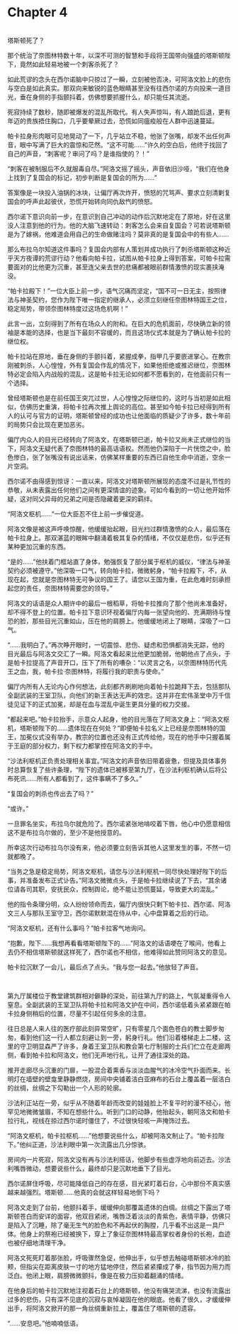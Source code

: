 # Chapter 4

<br>
塔斯顿死了？

那个统治了奈图林特数十年，以深不可测的智慧和手段将王国带向强盛的塔斯顿陛下，竟然如此轻易地被一个刺客杀死了？

如此荒谬的念头在西尔诺脑中只掠过了一瞬，立刻被他否决，可阿洛文脸上的悲伤与空白是如此真实。那双向来敏锐的蓝色眼睛甚至没有往西尔诺的方向投来一道目光，垂在身侧的手指颤抖着，仿佛想要抓握什么，却只能任其流逝。

死寂持续了数秒，随即被爆发的混乱所取代。有人失声惊叫，有人踉跄后退，更有年迈的贵族捂住胸口，几乎要晕厥过去，恐慌如同瘟疫般在人群中迅速蔓延。

帕卡拉身形肉眼可见地晃动了一下，几乎站立不稳，他张了张嘴，却发不出任何声音，眼中写满了巨大的震惊和茫然。“这不可能……”许久的空白后，他终于找回了自己的声音，“刺客呢？审问了吗？是谁指使的？！”

“刺客在被制服后不久就服毒自尽。”阿洛文摇了摇头，声音依旧沙哑，“我们在他身上找到了复国会的标记，初步判断是复国会的所为……”

答案像是一块投入油锅的冰块，让偏厅再次炸开，愤怒的咒骂声、要求立刻清剿复国会的呼声此起彼伏，恐慌开始转向同仇敌忾的愤怒。

西尔诺下意识向前一步，在意识到自己冲动的动作后沉默地定在了原地，好在这里没人注意到他的行为。他的大脑飞速转动：刺客怎么会来自复国会？可若说塔斯顿是为了嫁祸，他难道会用自己的生命做赌注吗？莫非真的是复国会中的有些人……

那么布拉乌尔知道这件事吗？复国会内部有人策划并成功执行了刺杀塔斯顿这种近乎天方夜谭的荒谬行动？他看向帕卡拉，试图从帕卡拉身上得到答案，可帕卡拉需要面对的比他更为沉重，甚至连父亲去世的悲痛都被眼前群情激愤的现实裹挟淹没。

“帕卡拉殿下！”一位大臣上前一步，语气沉痛而坚定，“国不可一日无主，按照律法与神圣契约，您作为陛下唯一指定的继承人，必须立刻继任奈图林特国王之位，稳定局势，带领奈图林特度过这场危机啊！”

此言一出，立刻得到了所有在场众人的附和。在巨大的危机面前，尽快确立新的领袖是本能的选择，也是当下最刻不容缓的，而且这场仪式本就是为了确认帕卡拉的继位权。

帕卡拉站在原地，垂在身侧的手颤抖着，紧握成拳，指甲几乎要嵌进掌心。在教宗刚被刺杀，人心惶惶，外有复国会作乱的情况下，如果他拒绝或推迟继位，奈图林特必定会陷入内战般的混乱，这是帕卡拉无论如何都不愿看到的，在他面前只有一个选择。

曾经塔斯顿也是在前任国王突兀过世，人心惶惶之际继位的，这时与当初是如此相似，仿佛历史重演，将帕卡拉再次推上舆论的高位。甚至如今帕卡拉已经得到所有人的认可与官方的证明，塔斯顿曾经的成功也让他面临的质疑少了许多，数十年前的局势只会比现在更加恶劣。

偏厅内众人的目光已经转向了阿洛文，在塔斯顿已逝，帕卡拉又尚未正式继位的当下，阿洛文无疑代表了奈图林特的最高话语权。然而他仍深陷于一片恍惚之中，脸色惨白，张了张嘴没有说出话来，仿佛某样重要的东西已自他生命中消逝，空余一片空洞。

西尔诺不由得感到惊讶：一直以来，阿洛文对塔斯顿所展现的态度不过是礼节性的恭敬，从未表露出任何他们之间有更深情谊的迹象。可如今看到的一切让他开始怀疑，这对同父异母的兄弟之间是否隐藏着更深的羁绊。

“阿洛文枢机……”一位大臣忍不住上前一步催促道。

阿洛文像是被这声呼唤惊醒，他缓缓抬起眼，目光扫过群情激愤的众人，最后落在帕卡拉身上。那双湛蓝的眼眸中翻涌着极其复杂的情绪，不仅仅是悲伤，似乎还有某种更加沉重的东西。

“是的……”他扶着门框站直了身体，勉强恢复了部分属于枢机的威仪，“律法与神圣契约必须被遵守。”他深吸一口气，转向帕卡拉，微微躬身，“帕卡拉殿下，不，从现在起，您就是奈图林特无可争议的国王了。请您以王国为重，在此危难时刻承担起您的责任，奈图林特需要您的领导。”

阿洛文的话语是众人期许中的最后一根稻草，将帕卡拉推向了那个他尚未准备好，却不得不登上的位置。帕卡拉下意识环视着偏厅内每一张望向他的、充满期待与惶恐的脸，那些目光沉重如山，压在他的肩膀上。他缓缓地闭上了眼睛，深吸了一口气。

“……我明白了。”再次睁开眼时，一切震惊、悲伤、疑虑和恐惧都消失无踪，他的目光最后与阿洛文交汇了一瞬。阿洛文看起来比他更加脆弱，他朝他点了点头，于是帕卡拉提高了声音开口，压下了所有的嘈杂：“以灵言之名，以奈图林特历代先王之血，我，帕卡拉·奈图林特，将履行我的职责与使命。”

偏厅内所有人无论内心作何想法，此刻都齐刷刷地向着帕卡拉跪拜下去，包括那队全副武装的王室卫队，向他们的新王表达无声的效忠。这并非在宏伟圣堂中万千信徒见证下的正式加冕，却是在血与混乱中诞生更具分量的权力交接。

“都起来吧。”帕卡拉抬手，示意众人起身，他的目光落在了阿洛文身上：“阿洛文枢机，塔斯顿陛下的……遗体现在在何处？”即便帕卡拉名义上已经是奈图林特的国王，加冕仪式没有举办，教宗的位置也还没有正式传给他，现在的他手中只握着属于王庭的部分权力，剩下权力都掌控在阿洛文的手中。

“沙法利枢机正负责处理相关事宜。”阿洛文的声音依旧带着疲惫，但提及具体事务时总算恢复了些许条理，“陛下的遗体已被移至第九厅，在沙法利枢机确认后将公布死讯……所有人都看到了，这件事瞒不了多久。”

“复国会的刺杀也传出去了吗？”

“或许。”

一旦罪名坐实，布拉乌尔就危险了。西尔诺紧张地啃咬着下唇，他心中仍愿意相信这不是布拉乌尔做的，至少不是他授意的。

所幸这次行动布拉乌尔没有来，他必须要立刻告诉其他人这里发生的事，不然一切就都晚了。

“当务之急是稳定局势，阿洛文枢机，请您与沙法利枢机一同尽快处理好陛下的后事，并准备发布正式讣告。”阿洛文微微点头，于是帕卡拉继续说了下去，“其余诸位请各司其职，安抚民众，控制舆论，绝不能让恐慌蔓延，导致更大的混乱。”

他的指令条理分明，众人纷纷领命而去，偏厅内很快只剩下帕卡拉、西尔诺、阿洛文三人与那队王室守卫，西尔诺默默混在侍从中，心中盘算着之后的行动。

“阿洛文枢机，还有什么事吗？”帕卡拉客气地询问。

“抱歉，陛下……我想再看看塔斯顿陛下的……”阿洛文的话语哽在了喉间，他看上去仍不相信塔斯顿就这样死了，西尔诺也不相信，他难得如此赞同阿洛文的意见。

帕卡拉沉默了一会儿，最后点了点头。“我与您一起去。”他放轻了声音。

<br>

第九厅属楼位于教堂建筑群相对僻静的深处，前往第九厅的路上，气氛凝重得令人窒息。全副武装的王室卫队将帕卡拉和阿洛文护在中间，西尔诺低着头紧紧跟在帕卡拉身侧稍后的位置，尽量不引起任何多余的注意。

往日总是人来人往的医疗部此刻异常空旷，只有零星几个面色苍白的教士脚步匆匆，看到他们这一行人都立刻避让到一旁，躬身行礼。他们沿着楼梯走上二楼，这里的守卫明显森严了许多，身着王室卫队和教会第七厅制服的士兵们伫立在走廊两侧，看到帕卡拉和阿洛文，他们无声地行礼，让开了通往深处的路。

推开走廊尽头沉重的门扉，一股混合着熏香与淡淡血腥气的冰冷空气扑面而来。长明灯在墙壁的壁龛里静静燃烧，房间中央铺着洁白亚麻布的石台上覆盖着一层洁白的丝绸，丝绸之下勾勒出一个人形的轮廓。

沙法利正站在一旁，似乎从不随着年龄而改变的娃娃脸上不复平时的漫不经心，他罕见地微微皱眉，不知在想些什么。听到门口的动静，他抬起头，朝阿洛文和帕卡拉行礼，视线在掠过西尔诺时僵住了，不过很快轻咳一声掩饰过去。

“阿洛文枢机，帕卡拉枢机……”他想要说些什么，却被阿洛文制止了。“帕卡拉陛下。”他纠正道，沙法利眼中第一次流露出几分惊骇。

房间内一片死寂，阿洛文没有再与沙法利搭话，他脚步有些虚浮地向前迈去。沙法利嘴唇微动，想要说些什么，最终却只是沉默地垂下了目光。

西尔诺屏住呼吸，尽可能降低自己的存在感，目光紧盯着石台，心中那份不真实感越来越强烈。塔斯顿……他真的会就这样轻易地倒下吗？

阿洛文走到了台前，他颤抖着手，缓缓伸向那覆盖遗体的白绸。丝绸之下露出了塔斯顿苍白而安详的面容，他双目紧闭，嘴唇泛着淡淡的青紫色，表情平静，仿佛只是陷入了沉睡，除了毫无生气的脸色和不再起伏的胸膛，几乎看不出这是一具尸体。他身上的祭袍已经被换下，穿上了象征奈图林特最高掌权者身份的长袍，血迹也被仔细地清理干净。

阿洛文死死盯着那张脸，呼吸骤然急促，他伸出手，似乎想去触碰塔斯顿冰冷的脸颊，但指尖在距离皮肤一寸的地方猛地停住，然后紧紧攥成了拳，指节因为用力而泛白。他闭上眼，肩膀微微颤抖，像是在极力压抑着翻涌的情绪。

在他身后的帕卡拉沉默地注视着石台上的塔斯顿，他没有痛哭流涕，也没有流露出过多的悲伤，只有深不见底的沉寂与哀悼凝固在他的眼底。他看了很久，才缓缓伸出手，将阿洛文掀开的那一角丝绸重新拉上，覆盖住了塔斯顿的遗容。

“……安息吧。”他喃喃低语。
